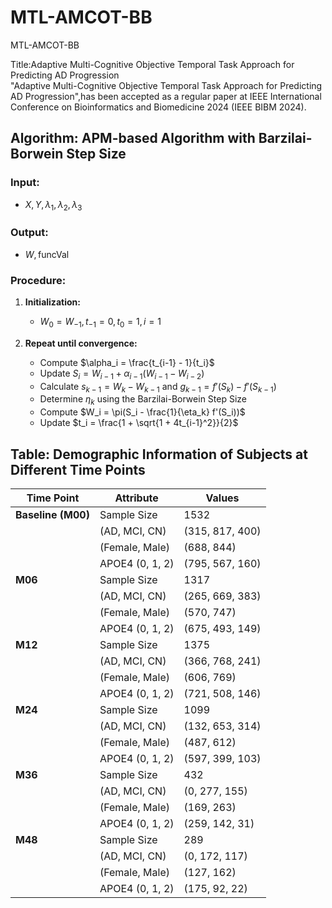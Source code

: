 # MTL-AMCOT-BB
MTL-AMCOT-BB

Title:Adaptive Multi-Cognitive Objective Temporal Task Approach for Predicting AD Progression   
"Adaptive Multi-Cognitive Objective Temporal Task Approach for Predicting AD Progression",has been accepted as a regular paper at IEEE International Conference on Bioinformatics and Biomedicine 2024 (IEEE BIBM 2024). 

## Algorithm: APM-based Algorithm with Barzilai-Borwein Step Size

### Input:
- $X, Y, \lambda_1, \lambda_2, \lambda_3$

### Output:
- $W, \text{funcVal}$

### Procedure:
1. **Initialization:**
   - $W_0 = W_{-1}, t_{-1} = 0, t_0 = 1, i = 1$

2. **Repeat until convergence:**
   - Compute $\alpha_i = \frac{t_{i-1} - 1}{t_i}$
   - Update $S_i = W_{i-1} + \alpha_{i-1}(W_{i-1} - W_{i-2})$
   - Calculate $s_{k-1} = W_k - W_{k-1}$ and $g_{k-1} = f'(S_k) - f'(S_{k-1})$
   - Determine $\eta_k$ using the Barzilai-Borwein Step Size
   - Compute $W_i = \pi(S_i - \frac{1}{\eta_k} f'(S_i))$
   - Update $t_i = \frac{1 + \sqrt{1 + 4t_{i-1}^2}}{2}$


### 
## Table: Demographic Information of Subjects at Different Time Points

| Time Point | Attribute      | Values         |
|------------|----------------|----------------|
| **Baseline (M00)** | Sample Size     | 1532           |
|                    | (AD, MCI, CN)   | (315, 817, 400)|
|                    | (Female, Male)  | (688, 844)     |
|                    | APOE4 (0, 1, 2) | (795, 567, 160)|
| **M06**            | Sample Size     | 1317           |
|                    | (AD, MCI, CN)   | (265, 669, 383)|
|                    | (Female, Male)  | (570, 747)     |
|                    | APOE4 (0, 1, 2) | (675, 493, 149)|
| **M12**            | Sample Size     | 1375           |
|                    | (AD, MCI, CN)   | (366, 768, 241)|
|                    | (Female, Male)  | (606, 769)     |
|                    | APOE4 (0, 1, 2) | (721, 508, 146)|
| **M24**            | Sample Size     | 1099           |
|                    | (AD, MCI, CN)   | (132, 653, 314)|
|                    | (Female, Male)  | (487, 612)     |
|                    | APOE4 (0, 1, 2) | (597, 399, 103)|
| **M36**            | Sample Size     | 432            |
|                    | (AD, MCI, CN)   | (0, 277, 155)  |
|                    | (Female, Male)  | (169, 263)     |
|                    | APOE4 (0, 1, 2) | (259, 142, 31) |
| **M48**            | Sample Size     | 289            |
|                    | (AD, MCI, CN)   | (0, 172, 117)  |
|                    | (Female, Male)  | (127, 162)     |
|                    | APOE4 (0, 1, 2) | (175, 92, 22)  |

